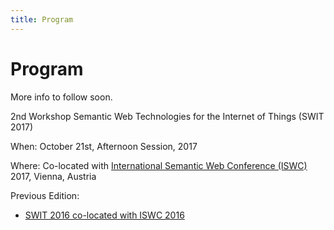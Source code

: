 ```yaml
---
title: Program
---
```

# Program
More info to follow soon.

2nd Workshop Semantic Web Technologies for the Internet of Things (SWIT 2017)

When: October 21st, Afternoon Session, 2017

Where: Co-located with [International Semantic Web Conference (ISWC)](https://iswc2017.semanticweb.org/) 2017, Vienna, Austria





Previous Edition:

* [SWIT 2016 co-located with ISWC 2016](https://swit.smartsdk.eu/)




